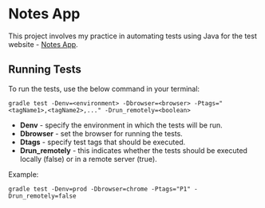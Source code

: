 # Notes App

This project involves my practice in automating tests using Java for the test website - [Notes App](https://practice.expandtesting.com/notes/app).

## Running Tests

To run the tests, use the below command in your terminal:

``
gradle test -Denv=<environment> -Dbrowser=<browser> -Ptags="<tagName1>,<tagName2>,..." -Drun_remotely=<boolean>
``
- **Denv** - specify the environment in which the tests will be run.
- **Dbrowser** - set the browser for running the tests.
- **Dtags** - specify test tags that should be executed.
- **Drun_remotely** - this indicates whether the tests should be executed locally (false) or in a remote server (true).

Example:

``
gradle test -Denv=prod -Dbrowser=chrome -Ptags="P1" -Drun_remotely=false
``
